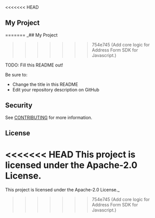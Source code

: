 <<<<<<< HEAD
## My Project
=======
_## My Project
>>>>>>> 754e745 (Add core logic for Address Form SDK for Javascript.)

TODO: Fill this README out!

Be sure to:

* Change the title in this README
* Edit your repository description on GitHub

## Security

See [CONTRIBUTING](CONTRIBUTING.md#security-issue-notifications) for more information.

## License

<<<<<<< HEAD
This project is licensed under the Apache-2.0 License.
=======
This project is licensed under the Apache-2.0 License._
>>>>>>> 754e745 (Add core logic for Address Form SDK for Javascript.)

